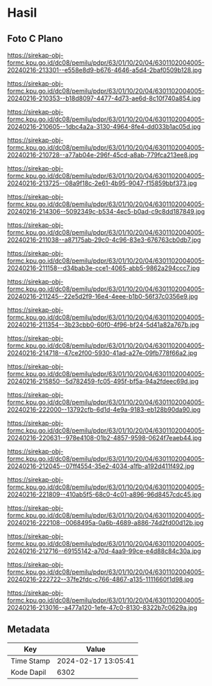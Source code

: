 # Hasil

## Foto C Plano

https://sirekap-obj-formc.kpu.go.id/dc08/pemilu/pdpr/63/01/10/20/04/6301102004005-20240216-213301--e558e8d9-b676-4646-a5d4-2baf0509b128.jpg

https://sirekap-obj-formc.kpu.go.id/dc08/pemilu/pdpr/63/01/10/20/04/6301102004005-20240216-210353--b18d8097-4477-4d73-ae6d-8c10f740a854.jpg

https://sirekap-obj-formc.kpu.go.id/dc08/pemilu/pdpr/63/01/10/20/04/6301102004005-20240216-210605--1dbc4a2a-3130-4964-8fe4-dd033b1ac05d.jpg

https://sirekap-obj-formc.kpu.go.id/dc08/pemilu/pdpr/63/01/10/20/04/6301102004005-20240216-210728--a77ab04e-296f-45cd-a8ab-779fca213ee8.jpg

https://sirekap-obj-formc.kpu.go.id/dc08/pemilu/pdpr/63/01/10/20/04/6301102004005-20240216-213725--08a9f18c-2e61-4b95-9047-f15859bbf373.jpg

https://sirekap-obj-formc.kpu.go.id/dc08/pemilu/pdpr/63/01/10/20/04/6301102004005-20240216-214306--5092349c-b534-4ec5-b0ad-c9c8dd187849.jpg

https://sirekap-obj-formc.kpu.go.id/dc08/pemilu/pdpr/63/01/10/20/04/6301102004005-20240216-211038--a87175ab-29c0-4c96-83e3-676763cb0db7.jpg

https://sirekap-obj-formc.kpu.go.id/dc08/pemilu/pdpr/63/01/10/20/04/6301102004005-20240216-211158--d34bab3e-cce1-4065-abb5-9862a294ccc7.jpg

https://sirekap-obj-formc.kpu.go.id/dc08/pemilu/pdpr/63/01/10/20/04/6301102004005-20240216-211245--22e5d2f9-16e4-4eee-b1b0-56f37c0356e9.jpg

https://sirekap-obj-formc.kpu.go.id/dc08/pemilu/pdpr/63/01/10/20/04/6301102004005-20240216-211354--3b23cbb0-60f0-4f96-bf24-5d41a82a767b.jpg

https://sirekap-obj-formc.kpu.go.id/dc08/pemilu/pdpr/63/01/10/20/04/6301102004005-20240216-214718--47ce2f00-5930-41ad-a27e-09fb778f66a2.jpg

https://sirekap-obj-formc.kpu.go.id/dc08/pemilu/pdpr/63/01/10/20/04/6301102004005-20240216-215850--5d782459-fc05-495f-bf5a-94a2fdeec69d.jpg

https://sirekap-obj-formc.kpu.go.id/dc08/pemilu/pdpr/63/01/10/20/04/6301102004005-20240216-222000--13792cfb-6d1d-4e9a-9183-eb128b90da90.jpg

https://sirekap-obj-formc.kpu.go.id/dc08/pemilu/pdpr/63/01/10/20/04/6301102004005-20240216-220631--978e4108-01b2-4857-9598-0624f7eaeb44.jpg

https://sirekap-obj-formc.kpu.go.id/dc08/pemilu/pdpr/63/01/10/20/04/6301102004005-20240216-212045--07ff4554-35e2-4034-a1fb-a192d411f492.jpg

https://sirekap-obj-formc.kpu.go.id/dc08/pemilu/pdpr/63/01/10/20/04/6301102004005-20240216-221809--410ab5f5-68c0-4c01-a896-96d8457cdc45.jpg

https://sirekap-obj-formc.kpu.go.id/dc08/pemilu/pdpr/63/01/10/20/04/6301102004005-20240216-222108--0068495a-0a6b-4689-a886-74d2fd00d12b.jpg

https://sirekap-obj-formc.kpu.go.id/dc08/pemilu/pdpr/63/01/10/20/04/6301102004005-20240216-212716--69155142-a70d-4aa9-99ce-e4d88c84c30a.jpg

https://sirekap-obj-formc.kpu.go.id/dc08/pemilu/pdpr/63/01/10/20/04/6301102004005-20240216-222722--37fe2fdc-c766-4867-a135-1111660f1d98.jpg

https://sirekap-obj-formc.kpu.go.id/dc08/pemilu/pdpr/63/01/10/20/04/6301102004005-20240216-213016--a477a120-1efe-47c0-8130-8322b7c0629a.jpg


## Metadata

| Key        | Value               |
| ---------- | ------------------- |
| Time Stamp | 2024-02-17 13:05:41 |
| Kode Dapil | 6302                |



